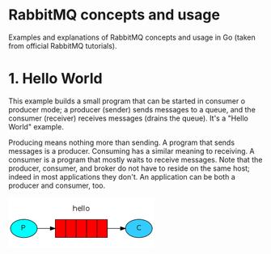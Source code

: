 
# RabbitMQ concepts and usage
Examples and explanations of RabbitMQ concepts and usage in Go (taken from official RabbitMQ tutorials).

# 1. Hello World

This example builds a small program that can be started in consumer o producer mode; a producer (sender) sends 
messages to a queue, and the consumer (receiver) receives messages (drains the queue). It's a "Hello World" example.

Producing means nothing more than sending. A program that sends messages is a producer. Consuming has a similar 
meaning to receiving. A consumer is a program that mostly waits to receive messages. Note that the producer, 
consumer, and broker do not have to reside on the same host; indeed in most applications they don't. An 
application can be both a producer and consumer, too.

![01 diagram](./assets/01.png)
